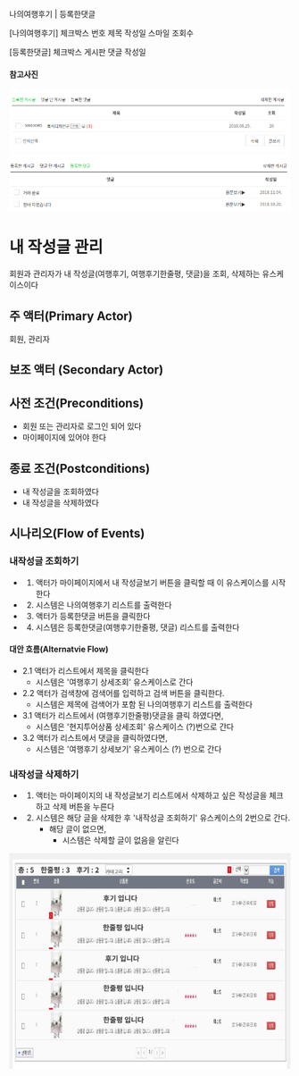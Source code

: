 나의여행후기 | 등록한댓글

[나의여행후기] 체크박스 번호 제목 작성일 스마일 조회수

[등록한댓글]   체크박스 게시판 댓글 작성일

#### 참고사진
![참고양식1](./images/ref1.png)
![참고양식2](./images/ref2.png)

# 내 작성글 관리
회원과 관리자가 내 작성글(여행후기, 여행후기한줄평, 댓글)을 조회, 삭제하는 유스케이스이다

## 주 액터(Primary Actor)
회원, 관리자

## 보조 액터 (Secondary Actor)


## 사전 조건(Preconditions)
- 회원 또는 관리자로 로그인 되어 있다
- 마이페이지에 있어야 한다

## 종료 조건(Postconditions)
- 내 작성글을 조회하였다
- 내 작성글을 삭제하였다

## 시나리오(Flow of Events)

### 내작성글 조회하기
- 1. 액터가 마이페이지에서 내 작성글보기 버튼을 클릭할 때 이 유스케이스를 시작한다
- 2. 시스템은 나의여행후기 리스트를 출력한다
- 3. 액터가 등록한댓글 버튼을 클릭한다
- 4. 시스템은 등록한댓글(여행후기한줄평, 댓글) 리스트를 출력한다

#### 대안 흐름(Alternatvie Flow)
- 2.1  액터가 리스트에서 제목을 클릭한다
    - 시스템은 '여행후기 상세조회' 유스케이스로 간다
- 2.2 액터가 검색창에 검색어를 입력하고 검색 버튼을 클릭한다.
    - 시스템은 제목에 검색어가 포함 된 나의여행후기 리스트를 출력한다
- 3.1 액터가 리스트에서 (여행후기한줄평)댓글을 클릭 하였다면,  
    - 시스템은 '현지투어상품 상세조회' 유스케이스 (?)번으로 간다
- 3.2 액터가 리스트에서 댓글을 클릭하였다면,  
    - 시스템은 '여행후기 상세보기' 유스케이스 (?) 번으로 간다

### 내작성글 삭제하기
- 1. 액터는 마이페이지의 내 작성글보기 리스트에서 삭제하고 싶은 작성글을 체크하고 삭제 버튼을 누른다
- 2. 시스템은 해당 글을 삭제한 후 '내작성글 조회하기' 유스케이스의 2번으로 간다.
      - 해당 글이 없으면,  
          - 시스템은 삭제할 글이 없음을 알린다

![내작성글목록](./images/내작성글목록.png)
